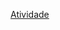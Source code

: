 <a href="https://docs.google.com/document/d/1DWAyOAZrGF61vnDfT8gXN7_dR_XiarCO_ZvzYWebO6U/edit">Atividade</a>
